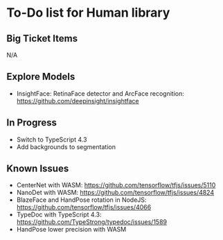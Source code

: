 # To-Do list for Human library

## Big Ticket Items

N/A

## Explore Models

- InsightFace: RetinaFace detector and ArcFace recognition: <https://github.com/deepinsight/insightface>  

## In Progress

- Switch to TypeScript 4.3
- Add backgrounds to segmentation

## Known Issues

- CenterNet with WASM: <https://github.com/tensorflow/tfjs/issues/5110>
- NanoDet with WASM: <https://github.com/tensorflow/tfjs/issues/4824>
- BlazeFace and HandPose rotation in NodeJS: <https://github.com/tensorflow/tfjs/issues/4066>
- TypeDoc with TypeScript 4.3: <https://github.com/TypeStrong/typedoc/issues/1589>
- HandPose lower precision with WASM

